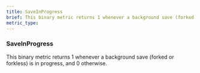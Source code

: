 ```yaml
---
title: SaveInProgress
brief: This binary metric returns 1 whenever a background save (forked or forkless) is in progress, and 0 otherwise.
metric_type:
---
```

### SaveInProgress

This binary metric returns 1 whenever a background save (forked or forkless) is in progress, and 0 otherwise.
